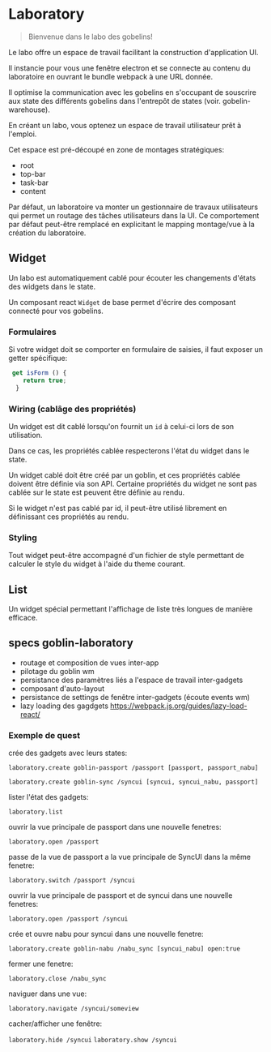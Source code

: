 # Laboratory
> Bienvenue dans le labo des gobelins!

Le labo offre un espace de travail facilitant la construction d'application UI.

Il instancie pour vous une fenêtre electron et se connecte au contenu du laboratoire 
en ouvrant le bundle webpack à une URL donnée.

Il optimise la communication avec les gobelins en s'occupant de souscrire aux state des différents gobelins dans l'entrepôt de states (voir. gobelin-warehouse).

En créant un labo, vous optenez un espace de travail utilisateur prêt à l'emploi.

Cet espace est pré-découpé en zone de montages stratégiques:

- root
- top-bar
- task-bar
- content

Par défaut, un laboratoire va monter un gestionnaire de travaux utilisateurs qui permet un routage des tâches utilisateurs dans la UI. Ce comportement par défaut peut-être remplacé en explicitant le mapping montage/vue à la création du laboratoire.


## Widget

Un labo est automatiquement cablé pour écouter les changements d'états des widgets dans le state. 

Un composant react `Widget` de base permet d'écrire des composant connecté pour vos gobelins.

### Formulaires

Si votre widget doit se comporter en formulaire de saisies, il faut exposer un getter spécifique:

```js
 get isForm () {
    return true;
  }
```

### Wiring (cablâge des propriétés)

Un widget est dit cablé lorsqu'on fournit un `id` à celui-ci lors de son utilisation.

Dans ce cas, les propriétés cablée respecterons l'état du widget dans le state.

Un widget cablé doit être créé par un goblin, et ces propriétés cablée doivent être définie via son API.
Certaine propriétés du widget ne sont pas cablée sur le state est peuvent être définie au rendu.

Si le widget n'est pas cablé par id, il peut-être utilisé librement en définissant ces propriétés au rendu.

### Styling

Tout widget peut-être accompagné d'un fichier de style permettant de calculer le style du widget à l'aide du theme courant.

## List

Un widget spécial permettant l'affichage de liste très longues de manière efficace.


## specs goblin-laboratory

- routage et composition de vues inter-app
- pilotage du goblin wm
- persistance des paramètres liés a l'espace de travail inter-gadgets
- composant d'auto-layout
- persistance de settings de fenêtre inter-gadgets (écoute events wm)
- lazy loading des gagdgets https://webpack.js.org/guides/lazy-load-react/

### Exemple de quest

crée des gadgets avec leurs states:

`laboratory.create goblin-passport /passport [passport, passport_nabu]`

`laboratory.create goblin-sync /syncui [syncui, syncui_nabu, passport]`

lister l'état des gadgets:

`laboratory.list`

ouvrir la vue principale de passport dans une nouvelle fenetres:

`laboratory.open /passport`

passe de la vue de passport a la vue principale de SyncUI
dans la même fenetre:

`laboratory.switch /passport /syncui`

ouvrir la vue principale de passport et de syncui dans une nouvelle fenetres:

`laboratory.open /passport /syncui`


crée et ouvre nabu pour syncui dans une nouvelle fenetre:

`laboratory.create goblin-nabu /nabu_sync [syncui_nabu] open:true`

fermer une fenetre:

`laboratory.close /nabu_sync`

naviguer dans une vue:

`laboratory.navigate /syncui/someview`

cacher/afficher une fenêtre:

`laboratory.hide /syncui`
`laboratory.show /syncui`
